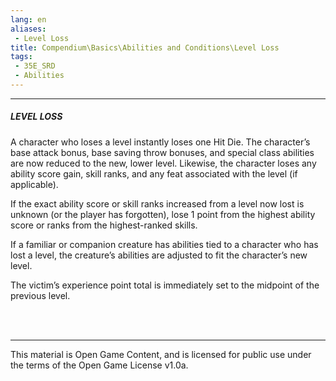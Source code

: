 ```yaml
---
lang: en
aliases:
 - Level Loss
title: Compendium\Basics\Abilities and Conditions\Level Loss
tags: 
 - 35E_SRD
 - Abilities
---
```


---
##### LEVEL LOSS

A character who loses a level instantly loses one Hit Die. 
The character’s base attack bonus, base saving throw bonuses, and special class abilities are now reduced to the new, lower level. 
Likewise, the character loses any ability score gain, skill ranks, and any feat associated with the level (if applicable). 

If the exact ability score or skill ranks increased from a level now lost is unknown (or the player has forgotten), lose 1 point from the highest ability score or ranks from the highest-ranked skills. 

If a familiar or companion creature has abilities tied to a character who has lost a level, the creature’s abilities are adjusted to fit the character’s new level.

The victim’s experience point total is immediately set to the midpoint of the previous level.


<br><br>



---



This material is Open Game Content, and is licensed for public use under the terms of the Open Game License v1.0a.

